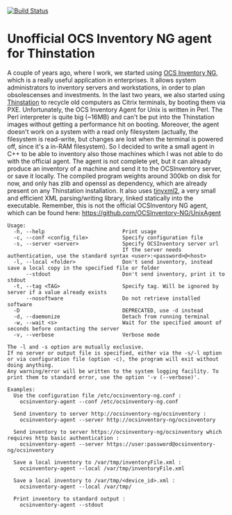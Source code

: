 [![Build Status](https://travis-ci.org/jackburton79/ocs-agent.svg?branch=master)](https://travis-ci.org/jackburton79/ocs-agent)

Unofficial OCS Inventory NG agent for Thinstation
=====
A couple of years ago, where I work, we started using [OCS Inventory NG](http://www.ocsinventory-ng.org), which
is a really useful application in enterprises. It allows system administrators to inventory servers and workstations,
in order to plan obsolescenses and investments.
In the last two years, we also started using [Thinstation](http://www.thinstation.org) to recycle old computers
as Citrix terminals, by booting them via PXE.
Unfortunately, the OCS Inventory Agent for Unix is written in Perl. The Perl interpreter is quite big (~16MB) and
can't be put into the Thinstation images without getting a performance hit on booting. Moreover, the agent doesn't
work on a system with a read only filesystem (actually, the filesystem is read-write, but changes are lost 
when the terminal is powered off, since it's a in-RAM filesystem).
So I decided to write a small agent in C++ to be able to inventory also those machines which I was not able to do with the official agent.
The agent is not complete yet, but it can already produce an inventory of a machine and send it to the 
OCSInventory server, or save it locally.
The compiled program weights around 300kb on disk for now, and only has zlib and openssl as dependency, which are already present on any Thinstation installation.
It also uses [tinyxml2](http://www.grinninglizard.com/tinyxml2), a very small and efficient XML parsing/writing library, linked statically into the executable.
Remember, this is not the official OCSInventory NG agent, which can be found here: https://github.com/OCSInventory-NG/UnixAgent

    Usage:
      -h, --help                         Print usage
      -c, --conf <config_file>           Specify configuration file
      -s, --server <server>              Specify OCSInventory server url
                                         If the server needs authentication, use the standard syntax <user>:<password>@<host>
      -l, --local <folder>               Don't send inventory, instead save a local copy in the specified file or folder
          --stdout                       Don't send inventory, print it to stdout
      -t, --tag <TAG>                    Specify tag. Will be ignored by server if a value already exists
          --nosoftware                   Do not retrieve installed software
      -D                                 DEPRECATED, use -d instead 
      -d, --daemonize                    Detach from running terminal
      -w, --wait <s>                     Wait for the specified amount of seconds before contacting the server
      -v, --verbose                      Verbose mode

    The -l and -s option are mutually exclusive.
    If no server or output file is specified, either via the -s/-l option or via configuration file (option -c), the program will exit without doing anything.
    Any warning/error will be written to the system logging facility. To print them to standard error, use the option '-v (--verbose)'.

    Examples:
      Use the configuration file /etc/ocsinventory-ng.conf :
        ocsinventory-agent --conf /etc/ocsinventory-ng.conf

      Send inventory to server http://ocsinventory-ng/ocsinventory :
        ocsinventory-agent --server http://ocsinventory-ng/ocsinventory

      Send inventory to server https://ocsinventory-ng/ocsinventory which requires http basic authentication :
        ocsinventory-agent --server https://user:password@ocsinventory-ng/ocsinventory

      Save a local inventory to /var/tmp/inventoryFile.xml :
        ocsinventory-agent --local /var/tmp/inventoryFile.xml

      Save a local inventory to /var/tmp/<device_id>.xml :
        ocsinventory-agent --local /var/tmp/

      Print inventory to standard output :
        ocsinventory-agent --stdout
